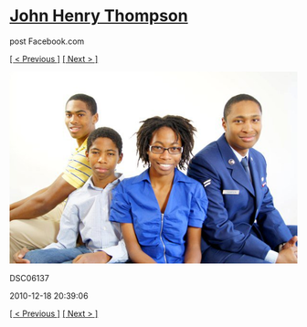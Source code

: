 # [John Henry Thompson](../README.md)
post Facebook.com

[[ < Previous ]](2010-12-18-40.md) [[ Next > ]](2010-12-18-42.md)

[![](../media/2010-12-18/Fam-2010-DSC06137.jpg)](../README.md)

DSC06137

2010-12-18 20:39:06

[[ < Previous ]](2010-12-18-40.md) [[ Next > ]](2010-12-18-42.md)